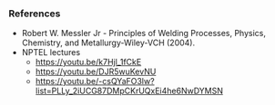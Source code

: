 ### References
- Robert W. Messler Jr - Principles of Welding Processes, Physics, Chemistry, and Metallurgy-Wiley-VCH (2004).
- NPTEL   lectures
  - https://youtu.be/k7Hjl_1fCkE
  - https://youtu.be/DJR5wuKevNU
  - https://youtu.be/-csQYaFO3lw?list=PLLy_2iUCG87DMpCKrUQxEi4he6NwDYMSN

